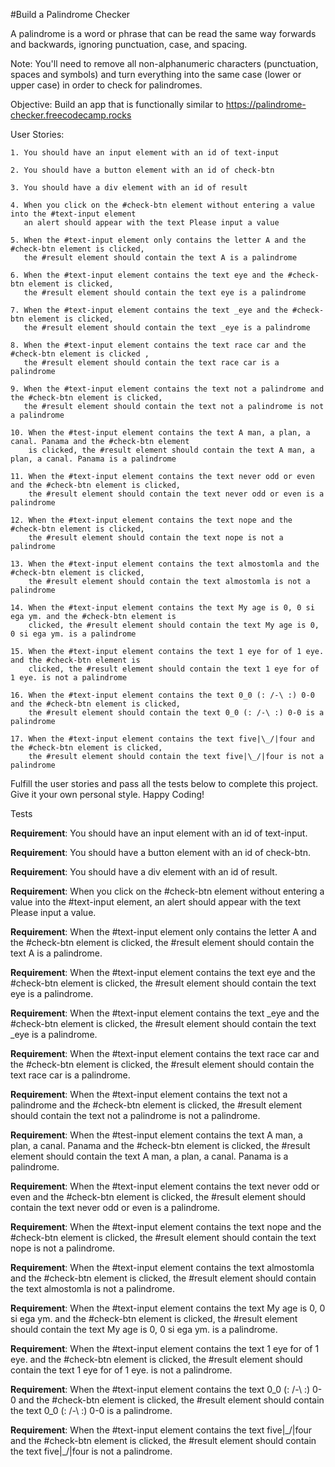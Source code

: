 #Build a Palindrome Checker

A palindrome is a word or phrase that can be read the same way forwards and backwards, ignoring punctuation, case, and spacing.

Note: You'll need to remove all non-alphanumeric characters (punctuation, spaces and symbols) and turn everything into the same 
case (lower or upper case) in order to check for palindromes.

Objective: Build an app that is functionally similar to https://palindrome-checker.freecodecamp.rocks

User Stories:

    1. You should have an input element with an id of text-input

    2. You should have a button element with an id of check-btn

    3. You should have a div element with an id of result

    4. When you click on the #check-btn element without entering a value into the #text-input element 
       an alert should appear with the text Please input a value

    5. When the #text-input element only contains the letter A and the #check-btn element is clicked, 
       the #result element should contain the text A is a palindrome

    6. When the #text-input element contains the text eye and the #check-btn element is clicked,
       the #result element should contain the text eye is a palindrome

    7. When the #text-input element contains the text _eye and the #check-btn element is clicked,
       the #result element should contain the text _eye is a palindrome

    8. When the #text-input element contains the text race car and the #check-btn element is clicked ,
       the #result element should contain the text race car is a palindrome

    9. When the #text-input element contains the text not a palindrome and the #check-btn element is clicked,
       the #result element should contain the text not a palindrome is not a palindrome

    10. When the #test-input element contains the text A man, a plan, a canal. Panama and the #check-btn element 
        is clicked, the #result element should contain the text A man, a plan, a canal. Panama is a palindrome

    11. When the #text-input element contains the text never odd or even and the #check-btn element is clicked, 
        the #result element should contain the text never odd or even is a palindrome

    12. When the #text-input element contains the text nope and the #check-btn element is clicked, 
        the #result element should contain the text nope is not a palindrome

    13. When the #text-input element contains the text almostomla and the #check-btn element is clicked, 
        the #result element should contain the text almostomla is not a palindrome

    14. When the #text-input element contains the text My age is 0, 0 si ega ym. and the #check-btn element is
        clicked, the #result element should contain the text My age is 0, 0 si ega ym. is a palindrome

    15. When the #text-input element contains the text 1 eye for of 1 eye. and the #check-btn element is 
        clicked, the #result element should contain the text 1 eye for of 1 eye. is not a palindrome

    16. When the #text-input element contains the text 0_0 (: /-\ :) 0-0 and the #check-btn element is clicked, 
        the #result element should contain the text 0_0 (: /-\ :) 0-0 is a palindrome

    17. When the #text-input element contains the text five|\_/|four and the #check-btn element is clicked,  
        the #result element should contain the text five|\_/|four is not a palindrome

Fulfill the user stories and pass all the tests below to complete this project. Give it your own personal style. Happy Coding!

Tests

**Requirement**: You should have an input element with an id of text-input.

**Requirement**: You should have a button element with an id of check-btn.

**Requirement**: You should have a div element with an id of result.

**Requirement**: When you click on the #check-btn element without entering a value into the #text-input element, 
an alert should appear with the text Please input a value.

**Requirement**: When the #text-input element only contains the letter A and the #check-btn element is clicked, 
the #result element should contain the text A is a palindrome.

**Requirement**: When the #text-input element contains the text eye and the #check-btn element is clicked, 
the #result element should contain the text eye is a palindrome.

**Requirement**: When the #text-input element contains the text \_eye and the #check-btn element is clicked, 
the #result element should contain the text \_eye is a palindrome.

**Requirement**: When the #text-input element contains the text race car and the #check-btn element is clicked, 
the #result element should contain the text race car is a palindrome.

**Requirement**: When the #text-input element contains the text not a palindrome and the #check-btn element is clicked, 
the #result element should contain the text not a palindrome is not a palindrome.

**Requirement**: When the #test-input element contains the text A man, a plan, a canal. Panama and the #check-btn element
is clicked, the #result element should contain the text A man, a plan, a canal. Panama is a palindrome.

**Requirement**: When the #text-input element contains the text never odd or even and the #check-btn element is clicked, 
the #result element should contain the text never odd or even is a palindrome.

**Requirement**: When the #text-input element contains the text nope and the #check-btn element is clicked, 
the #result element should contain the text nope is not a palindrome.

**Requirement**: When the #text-input element contains the text almostomla and the #check-btn element is clicked, 
the #result element should contain the text almostomla is not a palindrome.

**Requirement**: When the #text-input element contains the text My age is 0, 0 si ega ym. and the #check-btn element is clicked,
the #result element should contain the text My age is 0, 0 si ega ym. is a palindrome.

**Requirement**: When the #text-input element contains the text 1 eye for of 1 eye. and the #check-btn element is clicked, 
the #result element should contain the text 1 eye for of 1 eye. is not a palindrome.

**Requirement**: When the #text-input element contains the text 0_0 (: /-\ :) 0-0 and the #check-btn element is clicked, 
the #result element should contain the text 0_0 (: /-\ :) 0-0 is a palindrome.

**Requirement**: When the #text-input element contains the text five|\_/|four and the #check-btn element is clicked, 
the #result element should contain the text five|\_/|four is not a palindrome.

